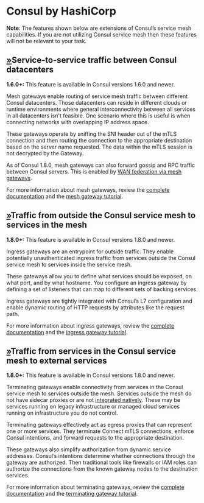 # Consul by HashiCorp

**Note**: The features shown below are extensions of Consul’s service mesh capabilities. If you are not utilizing Consul service mesh then these features will not be relevant to your task.

## [»](consul-by-hashicorp-8.md#service-to-service-traffic-between-consul-datacenters)Service-to-service traffic between Consul datacenters

**1.6.0+:** This feature is available in Consul versions 1.6.0 and newer.

Mesh gateways enable routing of service mesh traffic between different Consul datacenters. Those datacenters can reside in different clouds or runtime environments where general interconnectivity between all services in all datacenters isn't feasible. One scenario where this is useful is when connecting networks with overlapping IP address space.

These gateways operate by sniffing the SNI header out of the mTLS connection and then routing the connection to the appropriate destination based on the server name requested. The data within the mTLS session is not decrypted by the Gateway.

As of Consul 1.8.0, mesh gateways can also forward gossip and RPC traffic between Consul servers. This is enabled by [WAN federation via mesh gateways](https://www.consul.io/docs/connect/gateways/wan-federation-via-mesh-gateways).

For more information about mesh gateways, review the [complete documentation](gateways/consul-by-hashicorp.md) and the [mesh gateway tutorial](https://learn.hashicorp.com/tutorials/consul/service-mesh-gateways).

## [»](consul-by-hashicorp-8.md#traffic-from-outside-the-consul-service-mesh-to-services-in-the-mesh)Traffic from outside the Consul service mesh to services in the mesh

**1.8.0+:** This feature is available in Consul versions 1.8.0 and newer.

Ingress gateways are an entrypoint for outside traffic. They enable potentially unauthenticated ingress traffic from services outside the Consul service mesh to services inside the service mesh.

These gateways allow you to define what services should be exposed, on what port, and by what hostname. You configure an ingress gateway by defining a set of listeners that can map to different sets of backing services.

Ingress gateways are tightly integrated with Consul’s L7 configuration and enable dynamic routing of HTTP requests by attributes like the request path.

For more information about ingress gateways, review the [complete documentation](gateways/consul-by-hashicorp-1.md) and the [ingress gateway tutorial](https://learn.hashicorp.com/tutorials/consul/service-mesh-gateways).

## [»](consul-by-hashicorp-8.md#traffic-from-services-in-the-consul-service-mesh-to-external-services)Traffic from services in the Consul service mesh to external services

**1.8.0+:** This feature is available in Consul versions 1.8.0 and newer.

Terminating gateways enable connectivity from services in the Consul service mesh to services outside the mesh. Services outside the mesh do not have sidecar proxies or are not [integrated natively](consul-by-hashicorp-11.md). These may be services running on legacy infrastructure or managed cloud services running on infrastructure you do not control.

Terminating gateways effectively act as egress proxies that can represent one or more services. They terminate Connect mTLS connections, enforce Consul intentions, and forward requests to the appropriate destination.

These gateways also simplify authorization from dynamic service addresses. Consul’s intentions determine whether connections through the gateway are authorized. Then traditional tools like firewalls or IAM roles can authorize the connections from the known gateway nodes to the destination services.

For more information about terminating gateways, review the [complete documentation](gateways/consul-by-hashicorp-2.md) and the [terminating gateway tutorial](https://learn.hashicorp.com/tutorials/consul/teminating-gateways-connect-external-services).

